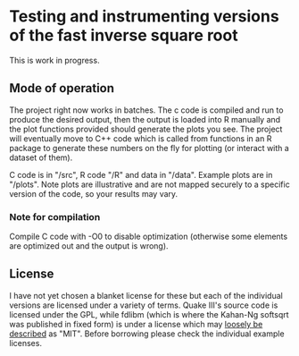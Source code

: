 # Testing and instrumenting versions of the fast inverse square root

This is work in progress.

## Mode of operation

The project right now works in batches. The c code is compiled and run to produce the desired output, then the output is loaded into R manually and the plot functions provided should generate the plots you see. The project will eventually move to C++ code which is called from functions in an R package to generate these numbers on the fly for plotting (or interact with a dataset of them). 

C code is in "/src", R code "/R" and data in "/data". Example plots are in "/plots". Note plots are illustrative and are not mapped securely to a specific version of the code, so your results may vary.

### Note for compilation

Compile C code with -O0 to disable optimization (otherwise some elements are optimized out and the output is wrong).

## License 
I have not yet chosen a blanket license for these but each of the individual versions are licensed under a variety of terms. Quake III's source code is licensed under the GPL, while fdlibm (which is where the Kahan-Ng softsqrt was published in fixed form) is under a license which may [loosely be described](https://lists.fedoraproject.org/archives/list/legal@lists.fedoraproject.org/thread/2T6RANNIF652RMGG725LNRKT63ALAPN4/) as "MIT". Before borrowing please check the individual example licenses. 
